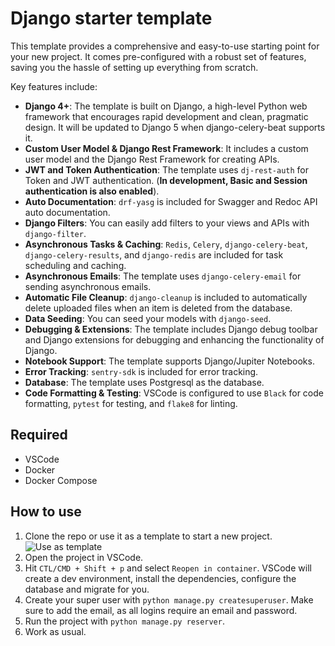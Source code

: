 # Django starter template

This template provides a comprehensive and easy-to-use starting point for your new project. It comes pre-configured with a robust set of features, saving you the hassle of setting up everything from scratch.

Key features include:

- **Django 4+**: The template is built on Django, a high-level Python web framework that encourages rapid development and clean, pragmatic design. It will be updated to Django 5 when django-celery-beat supports it.
- **Custom User Model & Django Rest Framework**: It includes a custom user model and the Django Rest Framework for creating APIs.
- **JWT and Token Authentication**: The template uses `dj-rest-auth` for Token and JWT authentication. (**In development, Basic and Session authentication is also enabled**).
- **Auto Documentation**: `drf-yasg` is included for Swagger and Redoc API auto documentation.
- **Django Filters**: You can easily add filters to your views and APIs with `django-filter`.
- **Asynchronous Tasks & Caching**: `Redis`, `Celery`, `django-celery-beat`, `django-celery-results`, and `django-redis` are included for task scheduling and caching.
- **Asynchronous Emails**: The template uses `django-celery-email` for sending asynchronous emails.
- **Automatic File Cleanup**: `django-cleanup` is included to automatically delete uploaded files when an item is deleted from the database.
- **Data Seeding**: You can seed your models with `django-seed`.
- **Debugging & Extensions**: The template includes Django debug toolbar and Django extensions for debugging and enhancing the functionality of Django.
- **Notebook Support**: The template supports Django/Jupiter Notebooks.
- **Error Tracking**: `sentry-sdk` is included for error tracking.
- **Database**: The template uses Postgresql as the database.
- **Code Formatting & Testing**: VSCode is configured to use `Black` for code formatting, `pytest` for testing, and `flake8` for linting.

## Required

- VSCode
- Docker
- Docker Compose

## How to use

1. Clone the repo or use it as a template to start a new project.
![Use as template](https://docs.github.com/assets/images/help/repository/use-this-template-button.png)
2. Open the project in VSCode.
3. Hit `CTL/CMD + Shift + p` and select `Reopen in container`. VSCode will create a dev environment, install the dependencies, configure the database and migrate for you.
4. Create your super user with `python manage.py createsuperuser`. Make sure to add the email, as all logins require an email and password.
5. Run the project with `python manage.py reserver`.
6. Work as usual.